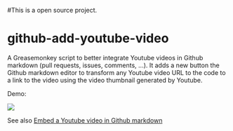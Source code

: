 #This is a open source project.
# github-add-youtube-video

A Greasemonkey script to better integrate Youtube videos in Github markdown
(pull requests, issues, comments, ...). It adds a new button the Github markdown
editor to transform any Youtube video URL to the code to a link to the video
using the video thumbnail generated by Youtube.

Demo:

![](http://damien.pobel.fr/images/youtube-video-github.gif)

See also [Embed a Youtube video in Github markdown](http://damien.pobel.fr/post/youtube-video-github/)
